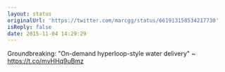 ```yaml
---
layout: status
originalUrl: 'https://twitter.com/marcgg/status/661913158534217730'
isReply: false
date: 2015-11-04 14:29:29
---
```


Groundbreaking: "On-demand hyperloop-style water delivery" ~ https://t.co/mvHHq9uBmz
